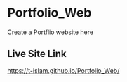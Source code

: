 # Portfolio_Web
Create a Portflio website here

## Live Site Link 
https://t-islam.github.io/Portfolio_Web/
